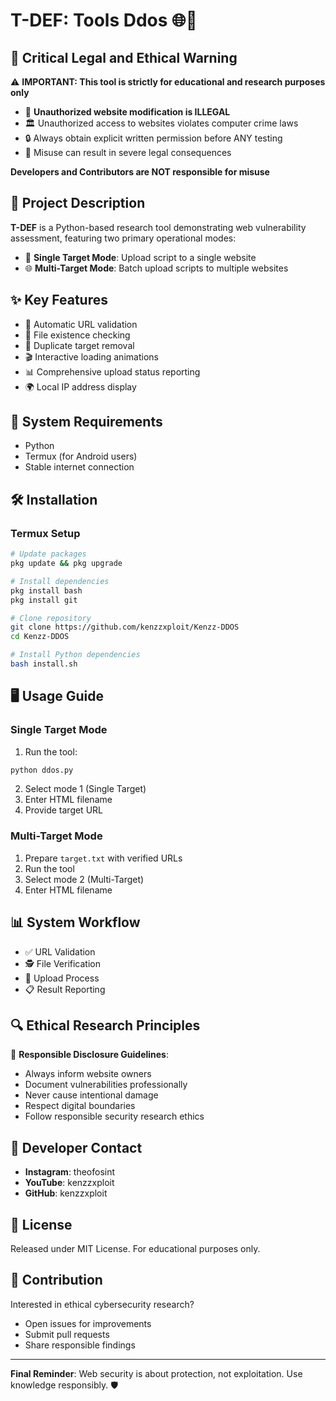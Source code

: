 # T-DEF: Tools Ddos 🌐🔧

## 🚨 Critical Legal and Ethical Warning

⚠️ **IMPORTANT: This tool is strictly for educational and research purposes only**

- 🛑 **Unauthorized website modification is ILLEGAL**
- 🏛️ Unauthorized access to websites violates computer crime laws
- 🔒 Always obtain explicit written permission before ANY testing
- 📝 Misuse can result in severe legal consequences

**Developers and Contributors are NOT responsible for misuse**

## 📝 Project Description

**T-DEF** is a Python-based research tool demonstrating web vulnerability assessment, featuring two primary operational modes:

- 🎯 **Single Target Mode**: Upload script to a single website
- 🌐 **Multi-Target Mode**: Batch upload scripts to multiple websites

## ✨ Key Features

- 🔗 Automatic URL validation
- 📂 File existence checking
- 🧹 Duplicate target removal
- 🎬 Interactive loading animations
- 📊 Comprehensive upload status reporting
- 🌍 Local IP address display

## 🚀 System Requirements

- Python 
- Termux (for Android users)
- Stable internet connection

## 🛠 Installation

### Termux Setup

```bash
# Update packages
pkg update && pkg upgrade

# Install dependencies
pkg install bash
pkg install git

# Clone repository
git clone https://github.com/kenzzxploit/Kenzz-DDOS
cd Kenzz-DDOS

# Install Python dependencies
bash install.sh
```

## 🖥 Usage Guide

### Single Target Mode

1. Run the tool:
```bash
python ddos.py
```

2. Select mode 1 (Single Target)
3. Enter HTML filename
4. Provide target URL

### Multi-Target Mode

1. Prepare `target.txt` with verified URLs
2. Run the tool
3. Select mode 2 (Multi-Target)
4. Enter HTML filename

## 📊 System Workflow

- ✅ URL Validation
- 🕵️ File Verification
- 🚀 Upload Process
- 📋 Result Reporting

## 🔍 Ethical Research Principles

🤝 **Responsible Disclosure Guidelines**:
- Always inform website owners
- Document vulnerabilities professionally
- Never cause intentional damage
- Respect digital boundaries
- Follow responsible security research ethics

## 👤 Developer Contact

- **Instagram**: theofosint
- **YouTube**: kenzzxploit
- **GitHub**: kenzzxploit

## 📄 License

Released under MIT License. For educational purposes only.

## 🤝 Contribution

Interested in ethical cybersecurity research? 
- Open issues for improvements
- Submit pull requests
- Share responsible findings

---

**Final Reminder**: Web security is about protection, not exploitation. 
Use knowledge responsibly. 🛡️
